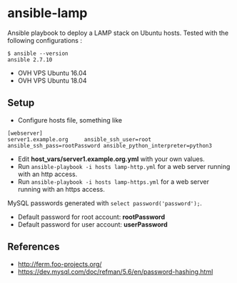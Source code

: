 # ansible-lamp 

Ansible playbook to deploy a LAMP stack on Ubuntu hosts. Tested with the following configurations :

```
$ ansible --version
ansible 2.7.10
```

  * OVH VPS Ubuntu 16.04
  * OVH VPS Ubuntu 18.04

## Setup

  * Configure hosts file, something like
```
[webserver]
server1.example.org     ansible_ssh_user=root ansible_ssh_pass=rootPassword ansible_python_interpreter=python3
```
  * Edit **host_vars/server1.example.org.yml** with your own values.
  * Run ```ansible-playbook -i hosts lamp-http.yml``` for a web server running with an http access.
  * Run ```ansible-playbook -i hosts lamp-https.yml``` for a web server running with an https access.

MySQL passwords generated with ```select password('password');```.

  * Default password for root account: **rootPassword**
  * Default password for user account: **userPassword**


## References

  * http://ferm.foo-projects.org/
  * https://dev.mysql.com/doc/refman/5.6/en/password-hashing.html
